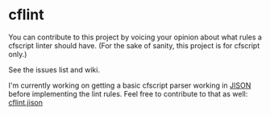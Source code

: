 cflint
======

You can contribute to this project by voicing your opinion about what rules a cfscript linter should have. (For the sake of sanity, this project is for cfscript only.) 

See the issues list and wiki.

I'm currently working on getting a basic cfscript parser working in [JISON](http://zaach.github.io/jison/) before implementing the lint rules. Feel free to contribute to that as well: [cflint.jison](https://github.com/russplaysguitar/cflint/blob/master/cflint.jison)